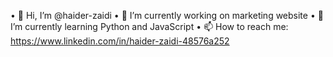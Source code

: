 • 👋 Hi, I’m @haider-zaidi
• 👀 I’m currently working on marketing website
• 🌱 I’m currently learning Python and JavaScript
• 📫 How to reach me: https://www.linkedin.com/in/haider-zaidi-48576a252

<!---
haider-zaidi/haider-zaidi is a ✨ special ✨ repository because its `README.md` (this file) appears on your GitHub profile.
You can click the Preview link to take a look at your changes.
--->
